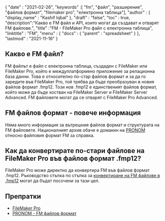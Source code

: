 {
  "date" : "2021-02-26",
  "keywords" :[ "fm", "файл", "разширение", "файлов формат", "filemaker pro", "електронна таблица"],
  "author" : {
    "display_name" : "Kashif Iqbal"
},
  "draft" : "false",
  "toc" : true,
  "description":"Какво е FM файл и API, които могат да създават и отварят FM файлове.",
  "title" :"FM - FileMaker Pro файл с електронна таблица",
  "linktitle" : "FM",
  "menu" : {
    "docs" : {
      "parent" : "spreadsheet"
}
},
  "lastmod" : "2021-11-16"
}

## Какво е FM файл?

FM файлът е файл с електронна таблица, създаден с FileMaker или FileMaker Pro, който е междуплатформено приложение за релационна база данни. Това е относително по-стар файлов формат и за да го заредите във FileMaker Pro, той трябва да бъде преобразуван в новия файлов формат .fmp12. Този нов .fmp12 е единственият файлов формат, който може да бъде хостван на FileMaker Server и FileMaker Server Advanced. FM файловете могат да се отварят с FileMaker Pro Advanced.

## FM файлов формат - повече информация

Няма много информация за вътрешния файлов формат и структурата на FM файловете. Националният архив обаче е домакин на [PRONOM](https://www.nationalarchives.gov.uk/PRONOM/fmt/1059) относно файловия формат FM за справка.

## Как да конвертирате по-стари файлове на FileMaker Pro във файлов формат .fmp12?

FileMaker Pro може директно да конвертира FM във файлов формат .fmp12. Ръководство стъпка по стъпка за [конвертиране на FM файлове в .fmp12](https://support.claris.com/s/article/Converting-older-FileMaker-Pro-files-to-the-fmp12-file-format-1503693002275?language=en_US) могат да бъдат посочени за тази цел.

## Препратки

* [FileMaker Pro](https://www.claris.com/filemaker/)
* [PRONOM - FM файлов формат](https://www.nationalarchives.gov.uk/PRONOM/fmt/1059)
